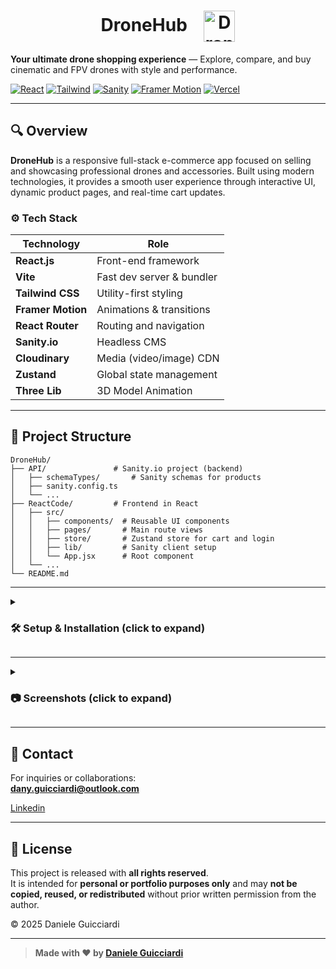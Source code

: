 <h1 align="center">
  DroneHub
  <img src="(https://github.com/user-attachments/assets/31d61efd-7314-4496-a572-995ce5f6d07d" alt="DroneHub Logo" height="50" style="vertical-align: middle; margin-left: 20px;" />
</h1>

**Your ultimate drone shopping experience** — Explore, compare, and buy cinematic and FPV drones with style and performance.

[![React](https://img.shields.io/badge/Made%20with-React-61DAFB?style=flat-square&logo=react&logoColor=white)](https://react.dev)
[![Tailwind](https://img.shields.io/badge/Styled%20with-Tailwind%20CSS-38B2AC?style=flat-square&logo=tailwind-css&logoColor=white)](https://tailwindcss.com)
[![Sanity](https://img.shields.io/badge/Powered%20by-Sanity-F03E2F?style=flat-square&logo=sanity&logoColor=white)](https://www.sanity.io/)
[![Framer Motion](https://img.shields.io/badge/Animations-Framer%20Motion-EF6C99?style=flat-square&logo=framer&logoColor=white)](https://www.framer.com/motion/)
[![Vercel](https://img.shields.io/badge/Deployed%20on-Vercel-000?style=flat-square&logo=vercel)](https://vercel.com)

---

## 🔍 Overview

**DroneHub** is a responsive full-stack e-commerce app focused on selling and showcasing professional drones and accessories. Built using modern technologies, it provides a smooth user experience through interactive UI, dynamic product pages, and real-time cart updates.

### ⚙️ Tech Stack

| Technology        | Role                           |
|-------------------|--------------------------------|
| **React.js**      | Front-end framework            |
| **Vite**          | Fast dev server & bundler      |
| **Tailwind CSS**  | Utility-first styling          |
| **Framer Motion** | Animations & transitions       |
| **React Router**  | Routing and navigation         |
| **Sanity.io**     | Headless CMS                   |
| **Cloudinary**    | Media (video/image) CDN        |
| **Zustand**       | Global state management        |
| **Three Lib**     | 3D Model Animation             |

---

## 📂 Project Structure

```
DroneHub/
├── API/               # Sanity.io project (backend)
│   ├── schemaTypes/       # Sanity schemas for products
│   ├── sanity.config.ts
│   └── ...
├── ReactCode/         # Frontend in React
│   ├── src/
│   │   ├── components/  # Reusable UI components
│   │   ├── pages/       # Main route views
│   │   ├── store/       # Zustand store for cart and login
│   │   ├── lib/         # Sanity client setup
│   │   └── App.jsx      # Root component
│   └── ...
└── README.md

```

---

<details>
  <summary><h3>🛠️ Setup & Installation (click to expand)</h3></summary>

  <br>

  1. Clone the repository:
     ```bash
     git clone https://github.com/your-username/dronehub.git
     cd dronehub/reactcode
     ```

  2. Install dependencies:
     ```bash
     npm install
     ```

  3. Start development server:
     ```bash
     npm run dev
     ```

</details>

---

<details>
  <summary><h3>📷 Screenshots (click to expand)</h3></summary>

  <br>

  ![Screenshot 2025-05-07 at 17-19-18 DroneHub](https://github.com/user-attachments/assets/535cc734-bc86-4551-8a7d-1ebd32bde449)
  
  ![screnn2](https://github.com/user-attachments/assets/ed093bca-1f5e-49f3-9ff0-2d40f2154d3d)
  
  ![screen3](https://github.com/user-attachments/assets/bf34ea9e-523f-452d-9055-2c44c10629e7)
  
  ![screen4](https://github.com/user-attachments/assets/95b7b408-6aff-45d1-afda-c83e0638218d)

</details>

---

## 📩 Contact

For inquiries or collaborations:  
**dany.guicciardi@outlook.com**  

[Linkedin](https://www.linkedin.com/in/daniele-guicciardi-ferrusi-b29432331/)

---

## 📄 License

This project is released with **all rights reserved**.  
It is intended for **personal or portfolio purposes only** and may **not be copied, reused, or redistributed** without prior written permission from the author.

© 2025 Daniele Guicciardi

---

> **Made with ❤️ by [Daniele Guicciardi](https://github.com/DanieleGuicciardi)**
